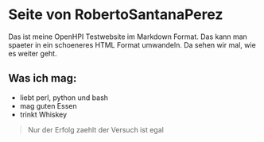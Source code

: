 # Seite von RobertoSantanaPerez

Das ist meine OpenHPI Testwebsite im Markdown Format. Das kann man 
spaeter in ein schoeneres HTML Format umwandeln. Da sehen wir mal, 
wie es weiter geht.

## Was ich mag:

* liebt perl, python und bash
* mag guten Essen
* trinkt Whiskey

> Nur der Erfolg zaehlt
> der Versuch ist egal

